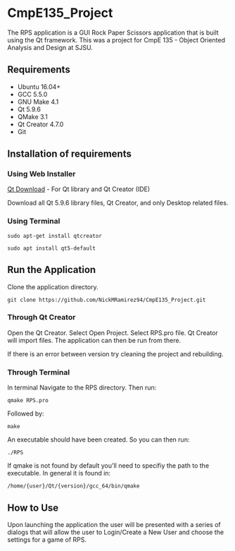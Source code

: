 # CmpE135_Project

The RPS application is a GUI Rock Paper Scissors application that is built using the Qt framework. This was a project for CmpE 135 - Object Oriented Analysis and Design at SJSU. 

## Requirements

* Ubuntu 16.04+
* GCC 5.5.0
* GNU Make 4.1
* Qt 5.9.6
* QMake 3.1
* Qt Creator 4.7.0
* Git

## Installation of requirements
### Using Web Installer

[Qt Download](https://www.qt.io/download-qt-installer?hsCtaTracking=9f6a2170-a938-42df-a8e2-a9f0b1d6cdce%7C6cb0de4f-9bb5-4778-ab02-bfb62735f3e5) - For Qt library and Qt Creator (IDE)

Download all Qt 5.9.6 library files, Qt Creator, and only Desktop related files.

### Using Terminal

```
sudo apt-get install qtcreator
```

```
sudo apt install qt5-default
```

## Run the Application

Clone the application directory.

```
git clone https://github.com/NickMRamirez94/CmpE135_Project.git
```

### Through Qt Creator

Open the Qt Creator. Select Open Project. Select RPS.pro file. Qt Creator will import files. The application can then be run from there.

If there is an error between version try cleaning the project and rebuilding.

### Through Terminal

In terminal Navigate to the RPS directory. Then run:

```
qmake RPS.pro
```

Followed by:

```
make
```

An executable should have been created. So you can then run:

```
./RPS
```

If qmake is not found by default you'll need to specifiy the path to the executable. In general it is found in:

```
/home/{user}/Qt/{version}/gcc_64/bin/qmake
```

## How to Use

Upon launching the application the user will be presented with a series of dialogs that will allow the user to Login/Create a New User and choose the settings for a game of RPS.
